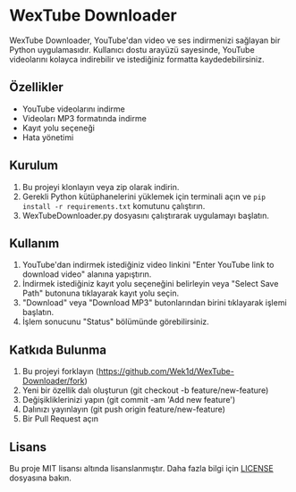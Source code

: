 # WexTube Downloader

WexTube Downloader, YouTube'dan video ve ses indirmenizi sağlayan bir Python uygulamasıdır. Kullanıcı dostu arayüzü sayesinde, YouTube videolarını kolayca indirebilir ve istediğiniz formatta kaydedebilirsiniz.

## Özellikler

- YouTube videolarını indirme
- Videoları MP3 formatında indirme
- Kayıt yolu seçeneği
- Hata yönetimi

## Kurulum

1. Bu projeyi klonlayın veya zip olarak indirin.
2. Gerekli Python kütüphanelerini yüklemek için terminali açın ve `pip install -r requirements.txt` komutunu çalıştırın.
3. WexTubeDownloader.py dosyasını çalıştırarak uygulamayı başlatın.

## Kullanım

1. YouTube'dan indirmek istediğiniz video linkini "Enter YouTube link to download video" alanına yapıştırın.
2. İndirmek istediğiniz kayıt yolu seçeneğini belirleyin veya "Select Save Path" butonuna tıklayarak kayıt yolu seçin.
3. "Download" veya "Download MP3" butonlarından birini tıklayarak işlemi başlatın.
4. İşlem sonucunu "Status" bölümünde görebilirsiniz.

## Katkıda Bulunma

1. Bu projeyi forklayın (https://github.com/Wek1d/WexTube-Downloader/fork)
2. Yeni bir özellik dalı oluşturun (git checkout -b feature/new-feature)
3. Değişikliklerinizi yapın (git commit -am 'Add new feature')
4. Dalınızı yayınlayın (git push origin feature/new-feature)
5. Bir Pull Request açın

## Lisans

Bu proje MIT lisansı altında lisanslanmıştır. Daha fazla bilgi için [LICENSE](LICENSE) dosyasına bakın.
